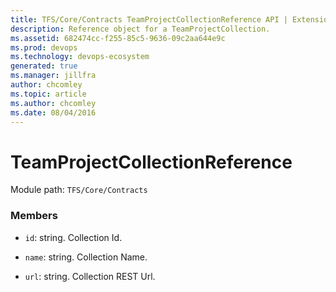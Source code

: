 ```yaml
---
title: TFS/Core/Contracts TeamProjectCollectionReference API | Extensions for Azure DevOps Services
description: Reference object for a TeamProjectCollection.
ms.assetid: 682474cc-f255-85c5-9636-09c2aa644e9c
ms.prod: devops
ms.technology: devops-ecosystem
generated: true
ms.manager: jillfra
author: chcomley
ms.topic: article
ms.author: chcomley
ms.date: 08/04/2016
---
```


# TeamProjectCollectionReference

Module path: `TFS/Core/Contracts`


### Members

* `id`: string. Collection Id.

* `name`: string. Collection Name.

* `url`: string. Collection REST Url.

